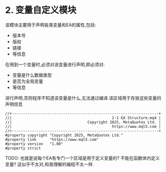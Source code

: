 # 2. 变量自定义模块

该模块主要用于声明各类变量和EA的属性,包括:

- 版本号
- 版权
- 链接
- 等信息

在用到一个变量时,必须对该变量进行声明,即必须对:

- 变量是什么数据类型
- 是否为全局变量
- 等信息

进行声明,否则程序不知道该变量是什么,无法通过编译.该区域用于存放这些变量的声明信息

```mq4
//+------------------------------------------------------------------+
//|                                             2-1 EA Structure.mq4 |
//|                                  Copyright 2025, MetaQuotes Ltd. |
//|                                             https://www.mql5.com |
//+------------------------------------------------------------------+
#property copyright "Copyright 2025, MetaQuotes Ltd."
#property link      "https://www.mql5.com"
#property version   "1.00"
#property strict
```

TODO: 也就是说每个EA有专门一个区域是用于定义变量的? 不能在函数体内定义变量? 这似乎不太对,和我理解的编程不太一样.
